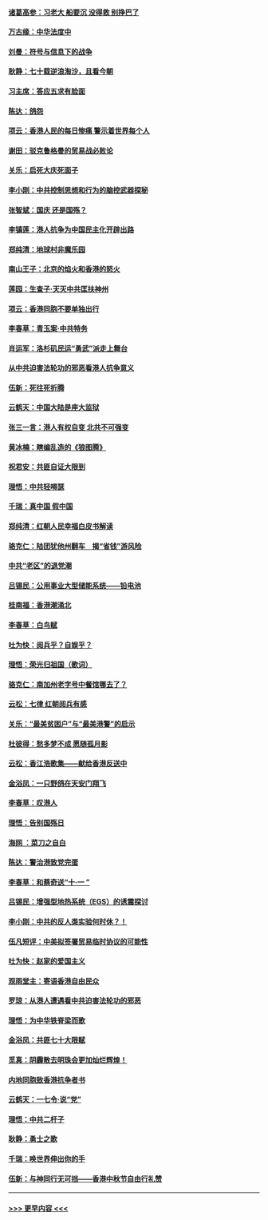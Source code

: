 #### [诸葛高参：习老大 船要沉 没得救 别挣巴了](../pages/nsc993/n11566976.md?t=10040522) 
#### [万古缘：中华法度中](../pages/nsc993/n11566726.md?t=10040522) 
#### [刘曼：符号与信息下的战争](../pages/nsc993/n11564655.md?t=10040522) 
#### [耿静：七十载逆浪淘沙，且看今朝](../pages/nsc993/n11564520.md?t=10040522) 
#### [习主席：答应五求有脸面](../pages/nsc993/n11563953.md?t=10040522) 
#### [陈达：鸽怨](../pages/nsc993/n11561879.md?t=10040522) 
#### [项云：香港人民的每日惨痛  警示着世界每个人](../pages/nsc993/n11559273.md?t=10040522) 
#### [谢田：驳克鲁格曼的贸易战必败论](../pages/nsc993/n11555840.md?t=10040522) 
#### [关乐：启死大庆死面子](../pages/nsc993/n11556823.md?t=10040522) 
#### [李小刚：中共控制思想和行为的脑控武器探秘](../pages/nsc993/n11556776.md?t=10040522) 
#### [张智斌：国庆  还是国殇？](../pages/nsc993/n11556617.md?t=10040522) 
#### [李镇莲：港人抗争为中国民主化开辟出路](../pages/nsc993/n11556570.md?t=10040522) 
#### [郑纯清：地球村非魔乐园](../pages/nsc993/n11555415.md?t=10040522) 
#### [南山王子：北京的焰火和香港的怒火](../pages/nsc993/n11555318.md?t=10040522) 
#### [莲园：生查子·天灭中共匡扶神州](../pages/nsc993/n11555302.md?t=10040522) 
#### [项云：香港同胞不要单独出行](../pages/nsc993/n11555276.md?t=10040522) 
#### [李春草：青玉案‧中共特务](../pages/nsc993/n11552356.md?t=10040522) 
#### [肖运军：洛杉矶民运“勇武”派走上舞台](../pages/nsc993/n11551595.md?t=10040522) 
#### [从中共迫害法轮功的邪恶看港人抗争意义](../pages/nsc993/n11540858.md?t=10040522) 
#### [伍新：死往死折腾](../pages/nsc993/n11550174.md?t=10040522) 
#### [云鹤天：中国大陆是座大监狱](../pages/nsc993/n11550155.md?t=10040522) 
#### [张三一言：港人有权自变 北共不可强变](../pages/nsc993/n11550132.md?t=10040522) 
#### [黄冰楠：瞎编乱造的《狼图腾》](../pages/nsc993/n11550082.md?t=10040522) 
#### [祝君安：共匪自证大限到](../pages/nsc993/n11550041.md?t=10040522) 
#### [理悟：中共轻嘚瑟](../pages/nsc993/n11547978.md?t=10040522) 
#### [千瑞：真中国 假中国](../pages/nsc993/n11547865.md?t=10040522) 
#### [郑纯清：红朝人民幸福白皮书解读](../pages/nsc993/n11547499.md?t=10040522) 
#### [骆克仁：陆团犹他州翻车　揭“省钱”游风险](../pages/nsc993/n11546977.md?t=10040522) 
#### [中共“老区”的退党潮](../pages/nsc993/n11545995.md?t=10040522) 
#### [吕锡民：公用事业大型储能系统——铅电池](../pages/nsc993/n11545701.md?t=10040522) 
#### [桂南福：香港潮涌北](../pages/nsc993/n11545682.md?t=10040522) 
#### [李春草：白鸟赋](../pages/nsc993/n11545663.md?t=10040522) 
#### [吐为快：阅兵乎？自娱乎？](../pages/nsc993/n11545625.md?t=10040522) 
#### [理悟：荣光归祖国（歌词）](../pages/nsc993/n11545616.md?t=10040522) 
#### [骆克仁：南加州老字号中餐馆哪去了？](../pages/nsc993/n11545120.md?t=10040522) 
#### [云松：七律 红朝阅兵有感](../pages/nsc993/n11542394.md?t=10040522) 
#### [关乐：“最美贫困户”与“最美港警”的启示](../pages/nsc993/n11542252.md?t=10040522) 
#### [杜彼得：愁多梦不成 愿随孤月影](../pages/nsc993/n11540296.md?t=10040522) 
#### [云松：香江浩歌集——献给香港反送中](../pages/nsc993/n11540149.md?t=10040522) 
#### [金浴凤：一只野鸽在天安门翔飞](../pages/nsc993/n11540280.md?t=10040522) 
#### [李春草：叹港人](../pages/nsc993/n11540119.md?t=10040522) 
#### [理悟：告别国殇日](../pages/nsc993/n11539610.md?t=10040522) 
#### [海网 ：菜刀之自白](../pages/nsc993/n11539597.md?t=10040522) 
#### [陈达：警治港致党完蛋](../pages/nsc993/n11538127.md?t=10040522) 
#### [李春草：和蔡奇送“十·一 ”](../pages/nsc993/n11537810.md?t=10040522) 
#### [吕锡民：增强型地热系统（EGS）的诱震探讨](../pages/nsc993/n11537765.md?t=10040522) 
#### [李小刚：中共的反人类实验何时休？！](../pages/nsc993/n11537669.md?t=10040522) 
#### [伍凡短评：中美拟签署贸易临时协议的可能性](../pages/nsc993/n11536773.md?t=10040522) 
#### [吐为快：赵家的爱国主义](../pages/nsc993/n11536750.md?t=10040522) 
#### [观雨堂主：寄语香港自由民众](../pages/nsc993/n11536735.md?t=10040522) 
#### [罗琼：从港人遭遇看中共迫害法轮功的邪恶](../pages/nsc993/n11507862.md?t=10040522) 
#### [理悟：为中华铁脊梁而歌](../pages/nsc993/n11534458.md?t=10040522) 
#### [金浴凤：共匪七十大限赋](../pages/nsc993/n11534434.md?t=10040522) 
#### [觅真：阴霾散去明珠会更加灿烂辉煌！](../pages/nsc993/n11531858.md?t=10040522) 
#### [内地同胞致香港抗争者书](../pages/nsc993/n11531645.md?t=10040522) 
#### [云鹤天：一七令‧说“党”](../pages/nsc993/n11529099.md?t=10040522) 
#### [理悟：中共二杆子](../pages/nsc993/n11529046.md?t=10040522) 
#### [耿静：勇士之歌](../pages/nsc993/n11527562.md?t=10040522) 
#### [千瑞：唤世界伸出你的手](../pages/nsc993/n11526942.md?t=10040522) 
#### [伍新：与神同行无可挡——香港中秋节自由行礼赞](../pages/nsc993/n11526801.md?t=10040522) 

----
#### [ >>> 更早内容 <<< ](../indexes/nsc993-earlier.md)
